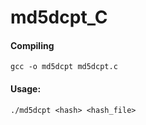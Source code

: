 # md5dcpt_C

#### Compiling

`gcc -o md5dcpt md5dcpt.c`

#### Usage:

`./md5dcpt <hash> <hash_file>`
